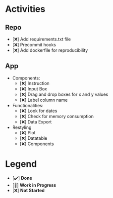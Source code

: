 # Activities
## Repo
- [❌] Add requirements.txt file
- [❌] Precommit hooks
- [❌] Add dockerfile for reproducibility
## App
- Components:
  - [❌] Instruction 
  - [❌] Input Box 
  - [❌] Drag and drop boxes for x and y values 
  - [❌] Label column name 
- Functionalities:
  - [❌] Look for dates
  - [❌] Check for memory consumption
  - [❌] Data Export
- Restyling
  - [❌] Plot
  - [❌] Datatable
  - [❌] Components

# Legend
- [✔️] **Done**
- [🚧] **Work in Progress**
- [❌] **Not Started**
